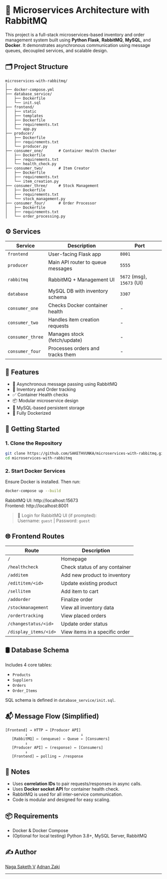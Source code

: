 # 🧩 Microservices Architecture with RabbitMQ

This project is a full-stack microservices-based inventory and order management system built using **Python Flask**, **RabbitMQ**, **MySQL**, and **Docker**. It demonstrates asynchronous communication using message queues, decoupled services, and scalable design.

## 🗂️ Project Structure

```
microservices-with-rabbitmq/
│
├── docker-compose.yml
├── database_service/
│   ├── Dockerfile
│   └── init.sql
├── frontend/
│   ├── static
│   ├── templates
│   ├── Dockerfile
│   ├── requirements.txt
│   └── app.py
├── producer/
│   ├── Dockerfile
│   ├── requirements.txt
│   └── producer.py
├── consumer_one/       # Container Health Checker
│   ├── Dockerfile
│   ├── requirements.txt
│   └── health_check.py
├── consumer_two/       # Item Creator
│   ├── Dockerfile
│   ├── requirements.txt
│   └── item_creation.py
├── consumer_three/     # Stock Management
│   ├── Dockerfile
│   ├── requirements.txt
│   └── stock_management.py
├── consumer_four/      # Order Processor
│   ├── Dockerfile
│   ├── requirements.txt
│   └── order_processing.py
```

## ⚙️ Services

| Service         | Description                                 | Port        |
|----------------|---------------------------------------------|-------------|
| `frontend`      | User-facing Flask app                       | `8001`      |
| `producer`      | Main API router to queue messages           | `5555`      |
| `rabbitmq`      | RabbitMQ + Management UI                    | `5672` (msg), `15673` (UI) |
| `database`      | MySQL DB with inventory schema              | `3307`      |
| `consumer_one`  | Checks Docker container health              | -           |
| `consumer_two`  | Handles item creation requests              | -           |
| `consumer_three`| Manages stock (fetch/update)                | -           |
| `consumer_four` | Processes orders and tracks them            | -           |

## 🧪 Features

- 🔁 Asynchronous message passing using RabbitMQ
- 🛒 Inventory and Order tracking
- ✅ Container Health checks
- 📦 Modular microservice design
- 🐬 MySQL-based persistent storage
- 🐳 Fully Dockerized

## 🚀 Getting Started

### 1. Clone the Repository

```bash
git clone https://github.com/SAKETHVUNKA/microservices-with-rabbitmq.git
cd microservices-with-rabbitmq
```

### 2. Start Docker Services

Ensure Docker is installed. Then run:

```bash
docker-compose up --build
```

RabbitMQ UI: http://localhost:15673  
Frontend: http://localhost:8001

> 📌 Login for RabbitMQ UI (if prompted):  
> Username: `guest` | Password: `guest`

## 🌐 Frontend Routes

| Route                 | Description                            |
|-----------------------|----------------------------------------|
| `/`                   | Homepage                               |
| `/healthcheck`        | Check status of any container          |
| `/additem`            | Add new product to inventory           |
| `/edititem/<id>`      | Update existing product                |
| `/sellitem`           | Add item to cart                       |
| `/addorder`           | Finalize order                         |
| `/stockmanagement`    | View all inventory data                |
| `/ordertracking`      | View placed orders                     |
| `/changestatus/<id>`  | Update order status                    |
| `/display_items/<id>` | View items in a specific order         |

## 🛢️ Database Schema

Includes 4 core tables:

- `Products`
- `Suppliers`
- `Orders`
- `Order_Items`

SQL schema is defined in `database_service/init.sql`.

## 📬 Message Flow (Simplified)

```
[Frontend] → HTTP → [Producer API]
         ↓                        ↓
   [RabbitMQ] ← (enqueue) ← Queue ← [Consumers]
         ↓
   [Producer API] ← (response) ← [Consumers]
         ↓
   [Frontend] ← polling ← /response
```

## 📝 Notes

- Uses **correlation IDs** to pair requests/responses in async calls.
- Uses **Docker socket API** for container health check.
- RabbitMQ is used for all inter-service communication.
- Code is modular and designed for easy scaling.

## 📦 Requirements

- Docker & Docker Compose
- (Optional for local testing) Python 3.8+, MySQL Server, RabbitMQ

## ✍️ Author

[Naga Saketh V](https://github.com/SAKETHVUNKA)
[Adnan Zaki](https://github.com/zaki-1337)

---